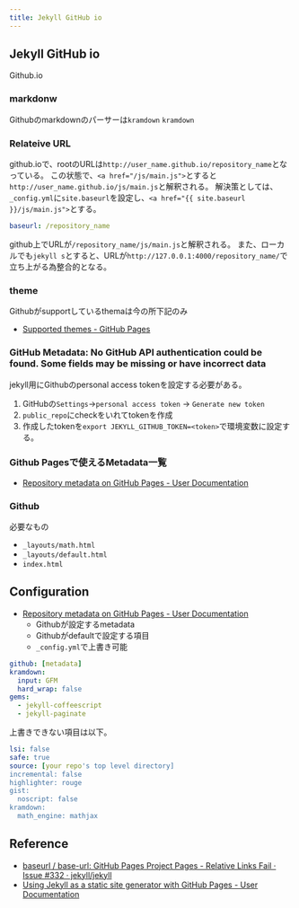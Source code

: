 ```yaml
---
title: Jekyll GitHub io
---
```


## Jekyll GitHub io
Github.io

### markdonw
Githubのmarkdownのパーサーは`kramdown`
`kramdown`


### Relateive URL
github.ioで、rootのURLは`http://user_name.github.io/repository_name`となっている。
この状態で、`<a href="/js/main.js">`とすると`http://user_name.github.io/js/main.js`と解釈される。
解決策としては、 `_config.yml`に`site.baseurl`を設定し、`<a href="{{ site.baseurl }}/js/main.js">`とする。

```yaml
baseurl: /repository_name
```

github上でURLが`/repository_name/js/main.js`と解釈される。
また、ローカルでも`jekyll s`とすると、URLが`http://127.0.0.1:4000/repository_name/`で立ち上がる為整合的となる。

### theme
Githubがsupportしているthemaは今の所下記のみ
* [Supported themes - GitHub Pages](https://pages.github.com/themes/)

### GitHub Metadata: No GitHub API authentication could be found. Some fields may be missing or have incorrect data
jekyll用にGithubのpersonal access tokenを設定する必要がある。

1. GitHubの`Settings`->`personal access token` -> `Generate new token`
2. `public_repo`にcheckをいれてtokenを作成
3. 作成したtokenを`export JEKYLL_GITHUB_TOKEN=<token>`で環境変数に設定する。

### Github Pagesで使えるMetadata一覧
* [Repository metadata on GitHub Pages - User Documentation](https://help.github.com/articles/repository-metadata-on-github-pages/)


### Github
必要なもの

* `_layouts/math.html`
* `_layouts/default.html`
* `index.html`

## Configuration
* [Repository metadata on GitHub Pages - User Documentation](https://help.github.com/articles/repository-metadata-on-github-pages/)
    * Githubが設定するmetadata
    * Githubがdefaultで設定する項目
    * `_config.yml`で上書き可能

```yaml
github: [metadata]
kramdown:
  input: GFM
  hard_wrap: false
gems:
  - jekyll-coffeescript
  - jekyll-paginate
```

上書きできない項目は以下。

```yaml
lsi: false
safe: true
source: [your repo's top level directory]
incremental: false
highlighter: rouge
gist:
  noscript: false
kramdown:
  math_engine: mathjax
```

## Reference
* [baseurl / base-url: GitHub Pages Project Pages - Relative Links Fail · Issue #332 · jekyll/jekyll](https://github.com/jekyll/jekyll/issues/332)
* [Using Jekyll as a static site generator with GitHub Pages - User Documentation](https://help.github.com/articles/using-jekyll-as-a-static-site-generator-with-github-pages/)
